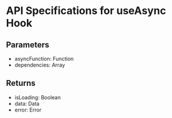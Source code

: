 # API Specifications for useAsync Hook

## Parameters
- asyncFunction: Function
- dependencies: Array

## Returns
- isLoading: Boolean
- data: Data
- error: Error